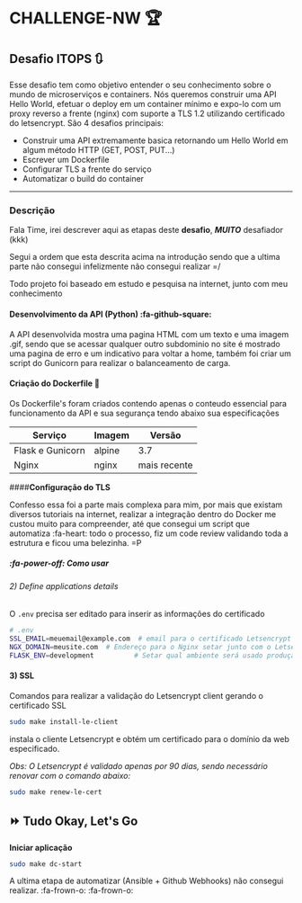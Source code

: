 # CHALLENGE-NW :trophy:


## Desafio ITOPS :arrows_clockwise:


Esse desafio tem como objetivo entender o seu conhecimento sobre o mundo de microserviços e containers. Nós queremos construir uma API Hello World, efetuar o deploy em um container mínimo e expo-lo com um proxy reverso a frente (nginx) com suporte a TLS 1.2 utilizando certificado do letsencrypt. São 4 desafios principais:

- Construir uma API extremamente basica retornando um Hello World em algum método HTTP (GET, POST, PUT...)
- Escrever um Dockerfile
- Configurar TLS a frente do serviço
- Automatizar o build do container

------------------------------------------------------------------------------
### Descrição

Fala Time, irei descrever aqui as etapas deste **desafio**, ***MUITO*** desafiador (kkk)

Segui a ordem que esta descrita acima na introdução sendo que a ultima parte não consegui infelizmente não consegui realizar =/

Todo projeto foi baseado em estudo e pesquisa na internet, junto com meu conhecimento

#### **Desenvolvimento da API (Python)** :fa-github-square:

A API desenvolvida mostra uma pagina HTML com um texto e uma imagem .gif, sendo que se acessar qualquer outro subdominio no site é mostrado uma pagina de erro e um indicativo para voltar a home, também foi criar um script do Gunicorn para realizar o balanceamento de carga.

#### **Criação do Dockerfile**  :memo:

Os Dockerfile's foram criados contendo apenas o conteudo essencial para funcionamento da API e sua segurança tendo abaixo sua especificações

|   Serviço| Imagem   | Versão   |
| ------------ | ------------ | ------------ |
| Flask e Gunicorn  | alpine  |  3.7 |
|  Nginx  |  nginx | mais recente |

####**Configuração do TLS**

Confesso essa foi a parte mais complexa para mim, por mais que existam diversos tutoriais na internet, realizar a integração dentro do Docker me custou muito para compreender, até que consegui um script que automatiza :fa-heart: todo o processo, fiz um code review validando toda a estrutura e ficou uma belezinha. =P

##### :fa-power-off: Como usar 


###### 2) Define applications details

O `.env` precisa ser editado para inserir as informações do certificado
```sh
# .env
SSL_EMAIL=meuemail@example.com  # email para o certificado Letsencrypt 
NGX_DOMAIN=meusite.com  # Endereço para o Nginx setar junto com o Letsencrypt
FLASK_ENV=development          # Setar qual ambiente será usado produção ou dev
```

#### 3) SSL
Comandos para realizar a validação do Letsencrypt client gerando o certificado SSL
```sh
sudo make install-le-client
```
instala o cliente Letsencrypt e obtém um certificado para o domínio da web especificado.

_Obs: O Letsencrypt é validado apenas por 90 dias, sendo necessário renovar com o comando abaixo:_   
```sh
sudo make renew-le-cert
```

## :fast_forward: Tudo Okay, Let's Go

**Iniciar aplicação**
```sh
sudo make dc-start
```
A ultima etapa de automatizar (Ansible + Github Webhooks) não consegui realizar.  :fa-frown-o: :fa-frown-o:
